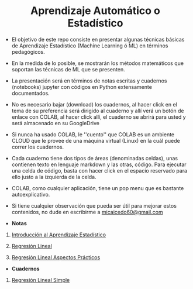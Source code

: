 <h1><center><b>Aprendizaje Automático o Estadístico</b></center></h1>

* El objetivo de este repo consiste en presentar algunas técnicas básicas de Aprendizaje Estadístico (Machine Learning ó ML) en términos pedagógicos.

* En la medida de lo posible, se mostrarán los métodos matemáticos que soportan las técnicas de ML que se presenten.

* La presentación será en términos de notas escritas y cuadernos (notebooks) jupyter con códigos en Python extensamente documentados.

* No es necesario bajar (download) los cuadernos, al hacer click en el tema de su preferencia será dirigido al cuaderno y allí verá un botón de enlace con COLAB, al hacer click allí, el cuaderno se abrirá para usted y será almacenado en su GoogleDrive

* Si nunca ha usado COLAB, le ''cuento'' que COLAB es un ambiente CLOUD que le provee de una máquina virtual (Linux) en la cuál puede correr los cuadernos.

* Cada cuaderno tiene dos tipos de áreas (denominadas celdas), unas contienen texto en lenguaje markdown y las otras, código. Para ejecutar una celda de código, basta con hacer click en el espacio reservado para ello justo a la izquierda de la celda.

* COLAB, como cualquier aplicación, tiene un pop menu que es bastante autoexplicativo.

* Si tiene cualquier observación que pueda ser útil para mejorar estos contenidos, no dude en escribirme a micaicedo60@gmail.com

* **Notas**

1.  [Introducción al Aprendizaje Estadístico](notas/Introducci_n_al_Aprendizaje_Estad_stico.pdf)

2.  [Regresión Lineal](notas/Regresi_n_Lineal_I.pdf)

3.  [Regresión Lineal Aspectos Prácticos](notas/RegresionLienal_II.pdf)

* **Cuadernos** 

1. [Regresión Lineal Simple](notebooks/fit_line.ipynb)
